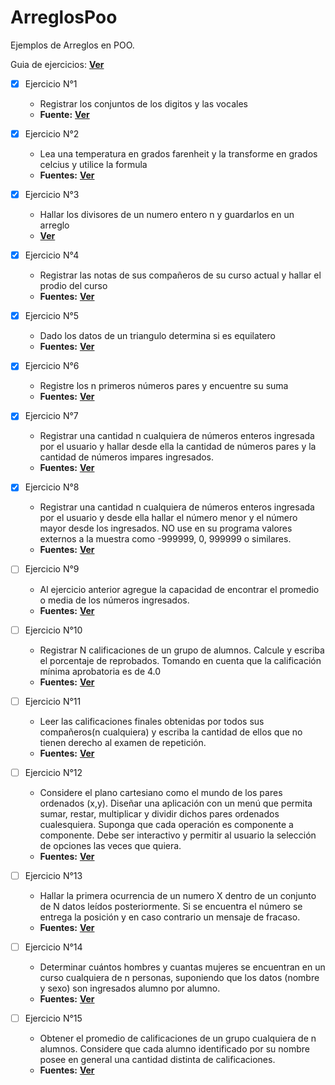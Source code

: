 # ArreglosPoo

Ejemplos de Arreglos en POO.

Guia de ejercicios: **[Ver](https://github.com/silverfox78/ArreglosPoo/blob/master/EjerMuyBasArreglos1_JAVA.pdf)**

- [x] Ejercicio N°1 
    - Registrar los conjuntos de los digitos y las vocales
    - **Fuente:** **[Ver](https://github.com/silverfox78/ArreglosPoo/blob/master/src/main/java/ciisa/poo/arreglo/Ejercicio01.java)**

- [x] Ejercicio N°2 
    - Lea una temperatura en grados farenheit y la transforme en grados celcius y utilice la formula
    - **Fuentes:** **[Ver](https://github.com/silverfox78/ArreglosPoo/blob/master/src/main/java/ciisa/poo/arreglo/Ejercicio02.java)**

- [x] Ejercicio N°3 
    - Hallar los divisores de un numero entero n y guardarlos en un arreglo
    - **[Ver](https://github.com/silverfox78/ArreglosPoo/blob/master/src/main/java/ciisa/poo/arreglo/Ejercicio03.java)**

- [x] Ejercicio N°4 
    - Registrar las notas de sus compañeros de su curso actual y hallar el prodio del curso
    - **Fuentes:** **[Ver](https://github.com/silverfox78/ArreglosPoo/blob/master/src/main/java/ciisa/poo/arreglo/Ejercicio04.java)**

- [x] Ejercicio N°5 
    - Dado los datos de un triangulo determina si es equilatero
    - **Fuentes:** **[Ver](https://github.com/silverfox78/ArreglosPoo/blob/master/src/main/java/ciisa/poo/arreglo/Ejercicio05/Triangulo.java)**

- [x] Ejercicio N°6 
    - Registre los n primeros números pares y encuentre su suma
    - **Fuentes:** **[Ver](https://github.com/silverfox78/ArreglosPoo/blob/master/src/main/java/ciisa/poo/arreglo/Ejercicio06/Pares.java)**

- [x] Ejercicio N°7
    - Registrar una cantidad n cualquiera de números enteros ingresada por el usuario y hallar desde ella la cantidad de números pares y la cantidad de números impares ingresados.  
    - **Fuentes:** **[Ver](https://github.com/silverfox78/ArreglosPoo/blob/master/src/main/java/ciisa/poo/arreglo/Ejercicio07/AnalisisNumeros.java)**

- [x] Ejercicio N°8
    - Registrar una cantidad n cualquiera de números enteros ingresada por el usuario y desde ella hallar el número menor y el número mayor desde los  ingresados. NO use en su programa valores externos a la muestra como -999999, 0, 999999 o similares.  
    - **Fuentes:** **[Ver](https://github.com/silverfox78/ArreglosPoo/blob/master/src/main/java/ciisa/poo/arreglo/Ejercicio08/Extremos.java)**

- [ ] Ejercicio N°9
    - Al ejercicio anterior agregue la capacidad de encontrar el promedio o media de los números ingresados.  
    - **Fuentes:** **[Ver](https://github.com/silverfox78/ArreglosPoo/blob/master/src/main/java/ciisa/poo/arreglo/Ejercicio09.java)**

- [ ] Ejercicio N°10
    - Registrar N calificaciones de un grupo de alumnos. Calcule y escriba el porcentaje de reprobados. Tomando en cuenta que la calificación mínima aprobatoria es de 4.0  
    - **Fuentes:** **[Ver](https://github.com/silverfox78/ArreglosPoo/blob/master/src/main/java/ciisa/poo/arreglo/Ejercicio10.java)**

- [ ] Ejercicio N°11
    - Leer las calificaciones finales obtenidas por todos sus compañeros(n cualquiera)  y escriba la cantidad de ellos que no tienen derecho al examen de repetición.  
    - **Fuentes:** **[Ver](https://github.com/silverfox78/ArreglosPoo/blob/master/src/main/java/ciisa/poo/arreglo/Ejercicio11.java)**

- [ ] Ejercicio N°12
    - Considere el plano cartesiano como el mundo de los pares ordenados (x,y). Diseñar una aplicación con un menú que permita sumar, restar, multiplicar y dividir dichos pares ordenados cualesquiera. Suponga que cada operación es componente a componente. Debe ser interactivo y permitir al usuario la selección de opciones  las veces que quiera.  
    - **Fuentes:** **[Ver](https://github.com/silverfox78/ArreglosPoo/blob/master/src/main/java/ciisa/poo/arreglo/Ejercicio12.java)**

- [ ] Ejercicio N°13
    - Hallar la primera ocurrencia de un numero X dentro de un conjunto de N datos leídos posteriormente. Si se encuentra el número se entrega la posición y en caso contrario un mensaje de fracaso.  
    - **Fuentes:** **[Ver](https://github.com/silverfox78/ArreglosPoo/blob/master/src/main/java/ciisa/poo/arreglo/Ejercicio13.java)**

- [ ] Ejercicio N°14
    - Determinar cuántos hombres y cuantas mujeres se encuentran en un curso cualquiera de n personas, suponiendo que los datos (nombre y sexo) son ingresados alumno por alumno.  
    - **Fuentes:** **[Ver](https://github.com/silverfox78/ArreglosPoo/blob/master/src/main/java/ciisa/poo/arreglo/Ejercicio14.java)**

- [ ] Ejercicio N°15
    - Obtener el promedio de calificaciones de un grupo cualquiera de n alumnos. Considere que cada alumno identificado por su nombre posee en general una cantidad distinta de calificaciones. 
    - **Fuentes:** **[Ver](https://github.com/silverfox78/ArreglosPoo/blob/master/src/main/java/ciisa/poo/arreglo/Ejercicio15.java)**